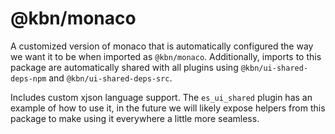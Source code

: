 # @kbn/monaco

A customized version of monaco that is automatically configured the way we want it to be when imported as `@kbn/monaco`. Additionally, imports to this package are automatically shared with all plugins using `@kbn/ui-shared-deps-npm` and `@kbn/ui-shared-deps-src`.

Includes custom xjson language support. The `es_ui_shared` plugin has an example of how to use it, in the future we will likely expose helpers from this package to make using it everywhere a little more seamless.